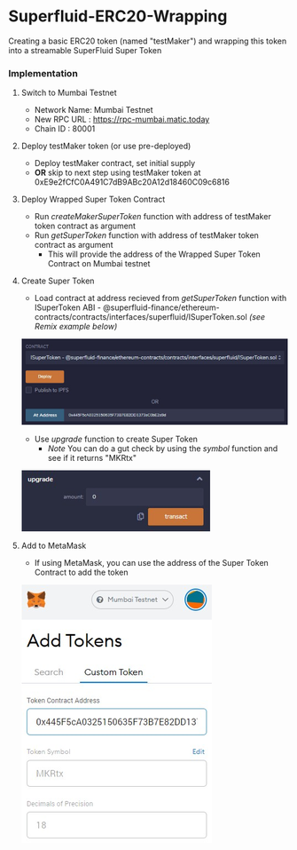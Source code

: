 # Superfluid-ERC20-Wrapping
Creating a basic ERC20 token (named "testMaker") and wrapping this token into a streamable SuperFluid Super Token

### Implementation

1. Switch to Mumbai Testnet
    - Network Name: Mumbai Testnet
    - New RPC URL : https://rpc-mumbai.matic.today
    - Chain ID    : 80001

2. Deploy testMaker token (or use pre-deployed)
    * Deploy testMaker contract, set initial supply
    * **OR** skip to next step using testMaker token at 0xE9e2fCfC0A491C7dB9ABc20A12d18460C09c6816

3. Deploy Wrapped Super Token Contract
    * Run *createMakerSuperToken* function with address of testMaker token contract as argument
    * Run *getSuperToken* function with address of testMaker token contract as argument
        * This will provide the address of the Wrapped Super Token Contract on Mumbai testnet

4. Create Super Token
    * Load contract at address recieved from *getSuperToken* function with ISuperToken ABI - @superfluid-finance/ethereum-contracts/contracts/interfaces/superfluid/ISuperToken.sol *(see Remix example below)*
    
    ![Loading Wrapped Super Token Contract](./img/loadWrappedSuperTokenContract.jpg)

    * Use *upgrade* function to create Super Token
        * *Note* You can do a gut check by using the *symbol* function and see if it returns "MKRtx"

    ![Upgrade Wrapped Super Token Contract to Super Token](./img/upgrade.jpg)

5. Add to MetaMask
    * If using MetaMask, you can use the address of the Super Token Contract to add the token

    ![Add to MetaMask](./img/addmetamask.jpg)